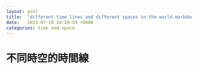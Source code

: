 ```yaml
---
layout: post
title:  "different time lines and different spaces in the world.markdown"
date:   2023-07-18 14:20:59 +0800
categories: time and space
---
```


# 不同時空的時間線 
